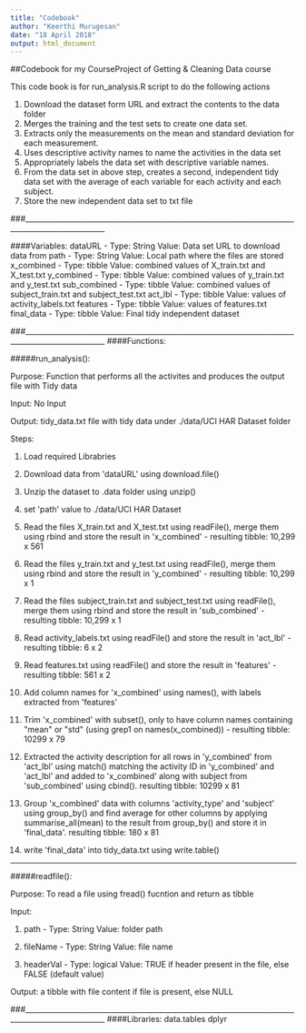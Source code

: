 ```yaml
---
title: "Codebook"
author: "Keerthi Murugesan"
date: "18 April 2018"
output: html_document
---
```

##Codebook for my CourseProject of Getting & Cleaning Data course


This code book is for run_analysis.R script to do the following actions

1. Download the dataset form URL and extract the contents to the data folder
2. Merges the training and the test sets to create one data set.
3. Extracts only the measurements on the mean and standard deviation for each measurement.
4. Uses descriptive activity names to name the activities in the data set
5. Appropriately labels the data set with descriptive variable names.
6. From the data set in above step, creates a second, independent tidy data set with the average of each variable for each activity and each subject.
7. Store the new independent data set to txt file

###____________________________________________________________________________________________________

####Variables:
dataURL         - Type: String  Value: Data set URL to download data from
path            - Type: String  Value: Local path where the files are stored
x_combined      - Type: tibble  Value: combined values of X_train.txt and X_test.txt
y_combined      - Type: tibble  Value: combined values of y_train.txt and y_test.txt
sub_combined    - Type: tibble  Value: combined values of  subject_train.txt and subject_test.txt
act_lbl         - Type: tibble  Value: values of activity_labels.txt
features        - Type: tibble  Value: values of features.txt
final_data      - Type: tibble  Value: Final tidy independent dataset  

###____________________________________________________________________________________________________
####Functions:

#####run_analysis():

Purpose: Function that performs all the activites and produces the output file with Tidy data

Input: No Input

Output: tidy_data.txt file with tidy data under ./data/UCI HAR Dataset folder

Steps:

1. Load required Librabries

2. Download data from 'dataURL' using download.file()

3. Unzip the dataset to .data folder using unzip()

4. set 'path' value to ./data/UCI HAR Dataset

5. Read the files X_train.txt and X_test.txt using readFile(), merge them using rbind and store the result in 'x_combined' - resulting tibble: 10,299 x 561

6. Read the files y_train.txt and y_test.txt using readFile(), merge them using rbind and store the result in 'y_combined' - resulting tibble: 10,299 x 1

7. Read the files subject_train.txt and subject_test.txt using readFile(), merge them using rbind and store the result in 'sub_combined' - resulting tibble: 10,299 x 1

8. Read activity_labels.txt using readFile() and store the result in 'act_lbl' - resulting tibble: 6 x 2

9. Read features.txt using readFile() and store the result in 'features' - resulting tibble: 561 x 2

10. Add column names for 'x_combined' using names(), with labels extracted from 'features'

11. Trim 'x_combined' with subset(), only to have column names containing "mean" or "std" (using grep1 on names(x_combined)) - resulting tibble: 10299 x 79

12. Extracted the activity description for all rows in 'y_combined' from 'act_lbl' using match() matching the activity ID in 'y_combined' and 'act_lbl' and added to 'x_combined' along with subject from 'sub_combined' using cbind(). resulting tibble: 10299 x 81

13. Group 'x_combined' data with columns 'activity_type' and 'subject' using group_by() and find average for other columns by applying summarise_all(mean) to the result from group_by() and store it in 'final_data'. resulting tibble: 180 x 81

14. write 'final_data' into tidy_data.txt using write.table()

________________________________________________________________________________________________________
#####readfile():

Purpose: To read a file using fread() fucntion and return as tibble 

Input: 

1. path         - Type: String  Value: folder path 

2. fileName     - Type: String  Value: file name

3. headerVal    - Type: logical Value: TRUE if header present in the file, else FALSE (default value)


Output: a tibble with file content if file is present, else NULL

###____________________________________________________________________________________________________
####Libraries:
data.tables
dplyr